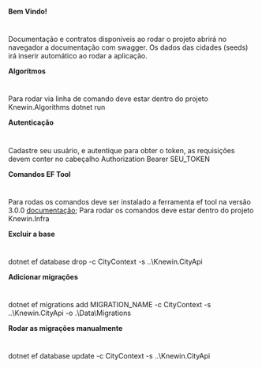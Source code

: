 **Bem Vindo!**
#
Documentação e contratos disponíveis ao rodar o projeto abrirá no navegador a documentação com swagger.
Os dados das cidades (seeds) irá inserir automático ao rodar a aplicação. 

**Algoritmos**
#
Para rodar via linha de comando deve estar dentro do projeto Knewin.Algorithms
dotnet run 


**Autenticação**
#
Cadastre seu usuário, e autentique para obter o token, as requisições devem conter no cabeçalho
Authorization Bearer SEU_TOKEN

**Comandos EF Tool**
#
Para rodas os comandos deve ser instalado a ferramenta ef tool na versão 3.0.0 [documentação](https://docs.microsoft.com/en-us/ef/core/miscellaneous/cli/dotnet);
Para rodar os comandos deve estar dentro do projeto Knewin.Infra

**Excluir a base**
#
dotnet ef database drop -c CityContext -s ..\Knewin.CityApi

**Adicionar migrações**
#
dotnet ef migrations add MIGRATION_NAME -c CityContext -s ..\Knewin.CityApi -o .\Data\Migrations

**Rodar as migrações manualmente**
#
dotnet ef database update -c CityContext -s ..\Knewin.CityApi 